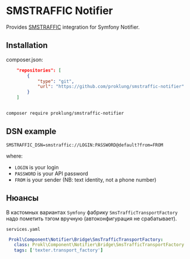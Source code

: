SMSTRAFFIC Notifier
=============

Provides [SMSTRAFFIC](https://smstraffic.ru/) integration for Symfony Notifier.

Installation
-----------

composer.json:

```json
    "repositories": [
        {
            "type": "git",
            "url": "https://github.com/proklung/smstraffic-notifier"
        }
    ]
```

```bash

composer require proklung/smstraffic-notifier

```

DSN example
-----------

```
SMSTRAFFIC_DSN=smstraffic://LOGIN:PASSWORD@default?from=FROM
```

where:
 - `LOGIN` is your login
 - `PASSWORD` is your API password
 - `FROM` is your sender (NB: text identity, not a phone number)
 
 Нюансы
 ------
 
 В кастомных вариантах `Symfony` фабрику `SmsTrafficTransportFactory` надо пометить тэгом вручную (автоконфигурация
 не срабатывает).
 
 `services.yaml`
 
 ```yaml
  Prokl\Component\Notifier\Bridge\SmsTrafficTransportFactory:
    class: Prokl\Component\Notifier\Bridge\SmsTrafficTransportFactory
    tags: ['texter.transport_factory']
 ```
 
 